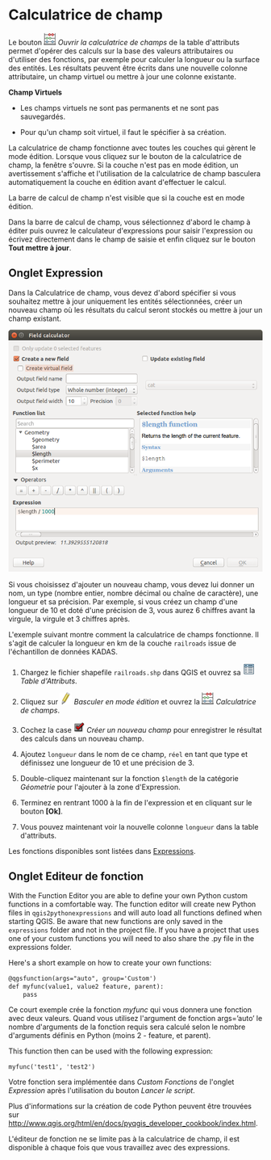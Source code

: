 # Calculatrice de champ <a name="#field-calculator"></a>

Le bouton <img src="/images/mActionCalculateField.png" /> *Ouvrir la calculatrice de champs* de la table d'attributs permet d'opérer des calculs sur la base des valeurs attributaires ou d'utiliser des fonctions, par exemple pour calculer la longueur ou la surface des entités. Les résultats peuvent être écrits dans une nouvelle colonne attributaire, un champ virtuel ou mettre à jour une colonne existante.

**Champ Virtuels**

-   Les champs virtuels ne sont pas permanents et ne sont pas sauvegardés.

-   Pour qu'un champ soit virtuel, il faut le spécifier à sa création.

La calculatrice de champ fonctionne avec toutes les couches qui gèrent le mode édition. Lorsque vous cliquez sur le bouton de la calculatrice de champ, la fenêtre s'ouvre. Si la couche n'est pas en mode édition, un avertissement s'affiche et l'utilisation de la calculatrice de champ basculera automatiquement la couche en édition avant d'effectuer le calcul.

La barre de calcul de champ n'est visible que si la couche est en mode édition.

Dans la barre de calcul de champ, vous sélectionnez d'abord le champ à éditer puis ouvrez le calculateur d'expressions pour saisir l'expression ou écrivez directement dans le champ de saisie et enfin cliquez sur le bouton **Tout mettre à jour**.

## Onglet Expression <a name="#expression-tab"></a>

Dans la Calculatrice de champ, vous devez d'abord spécifier si vous souhaitez mettre à jour uniquement les entités sélectionnées, créer un nouveau champ où les résultats du calcul seront stockés ou mettre à jour un champ existant.

![](/images/fieldcalculator.png)

Si vous choisissez d'ajouter un nouveau champ, vous devez lui donner un nom, un type (nombre entier, nombre décimal ou chaîne de caractère), une longueur et sa précision. Par exemple, si vous créez un champ d'une longueur de 10 et doté d'une précision de 3, vous aurez 6 chiffres avant la virgule, la virgule et 3 chiffres après.

L'exemple suivant montre comment la calculatrice de champs fonctionne. Il s'agit de calculer la longueur en km de la couche `railroads` issue de l'échantillon de données KADAS.

1.  Chargez le fichier shapefile `railroads.shp` dans QGIS et ouvrez sa <img src="/images/mActionOpenTable.png" /> *Table d'Attributs*.

2.  Cliquez sur <img src="/images/mActionToggleEditing.png" /> *Basculer en mode édition* et ouvrez la <img src="/images/mActionCalculateField.png" /> *Calculatrice de champs*.

3.  Cochez la case <img src="/images/checkbox.png" /> *Créer un nouveau champ* pour enregistrer le résultat des calculs dans un nouveau champ.

4.  Ajoutez `longueur` dans le nom de ce champ, `réel` en tant que type et définissez une longueur de 10 et une précision de 3.

5.  Double-cliquez maintenant sur la fonction `$length` de la catégorie *Géometrie* pour l'ajouter à la zone d'Expression.

6.  Terminez en rentrant 1000 à la fin de l'expression et en cliquant sur le bouton **\[Ok\]**.

7.  Vous pouvez maintenant voir la nouvelle colonne `longueur` dans la table d'attributs.

Les fonctions disponibles sont listées dans [Expressions](expression.md).

## Onglet Editeur de fonction <a name="#function-editor-tab"></a>

With the Function Editor you are able to define your own Python custom functions in a comfortable way. The function editor will create new Python files in `qgis2pythonexpressions` and will auto load all functions defined when starting QGIS. Be aware that new functions are only saved in the `expressions` folder and not in the project file. If you have a project that uses one of your custom functions you will need to also share the .py file in the expressions folder.

Here's a short example on how to create your own functions:

    @qgsfunction(args="auto", group='Custom')
    def myfunc(value1, value2 feature, parent):
        pass

Ce court exemple crée la fonction *myfunc* qui vous donnera une fonction avec deux valeurs. Quand vous utilisez l'argument de fonction args=’auto’ le nombre d'arguments de la fonction requis sera calculé selon le nombre d'arguments définis en Python (moins 2 - feature, et parent).

This function then can be used with the following expression:

    myfunc('test1', 'test2')

Votre fonction sera implémentée dans *Custom* *Fonctions* de l'onglet *Expression* après l'utilisation du bouton *Lancer le script*.

Plus d'informations sur la création de code Python peuvent être trouvées sur <a href="http://www.qgis.org/html/en/docs/pyqgis_developer_cookbook/index.html">http://www.qgis.org/html/en/docs/pyqgis_developer_cookbook/index.html</a>.

L'éditeur de fonction ne se limite pas à la calculatrice de champ, il est disponible à chaque fois que vous travaillez avec des expressions.




